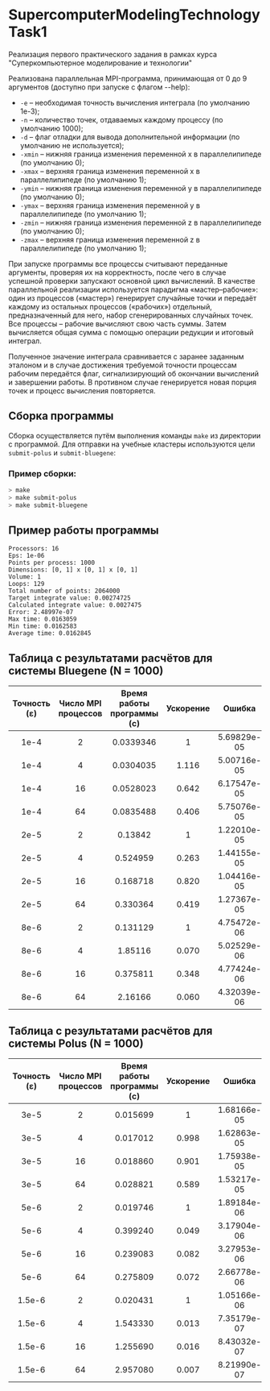 # SupercomputerModelingTechnologyTask1
Реализация первого практического задания в рамках курса "Суперкомпьютерное моделирование и технологии"

Реализована параллельная MPI-программа, принимающая от 0 до 9 аргументов (доступно при запуске с флагом --help):

* `-e` – необходимая точность вычисления интеграла (по умолчанию 1e-3);
* `-n` – количество точек, отдаваемых каждому процессу (по умолчанию 1000);
* `-d` – флаг отладки для вывода дополнительной информации (по умолчанию не используется);
* `-xmin` – нижняя граница изменения переменной x в параллелипипеде (по умолчанию 0);
* `-xmax` – верхняя граница изменения переменной x в параллелипипеде (по умолчанию 1);
* `-ymin` – нижняя граница изменения переменной y в параллелипипеде (по умолчанию 0);
* `-ymax` – верхняя граница изменения переменной y в параллелипипеде (по умолчанию 1);
* `-zmin` – нижняя граница изменения переменной z в параллелипипеде (по умолчанию 0);
* `-zmax` – верхняя граница изменения переменной z в параллелипипеде (по умолчанию 1);

При запуске программы все процессы считывают переданные аргументы, проверяя их на корректность, после чего в случае успешной проверки запускают основной цикл вычислений.
В качестве параллельной реализации используется парадигма «мастер–рабочие»: один из процессов («мастер») генерирует случайные точки и передаёт каждому из остальных процессов («рабочих») отдельный, предназначенный для него, набор сгенерированных случайных точек. Все процессы – рабочие вычисляют свою часть суммы. Затем вычисляется общая сумма с помощью операции редукции и итоговый интеграл.

Полученное значение интеграла сравнивается с заранее заданным эталоном и в случае достижения требуемой точности процессам рабочим передаётся флаг, сигнализирующий об окончании вычислений и завершении работы. В противном случае генерируется новая порция точек и процесс вычисления повторяется.

## Сборка программы
Сборка осуществляется путём выполнения команды `make` из директории с программой. Для отправки на учебные кластеры используются цели `submit-polus` и `submit-bluegene`:

### Пример сборки:
```bash
> make
> make submit-polus
> make submit-bluegene
```

## Пример работы программы
```
Processors: 16
Eps: 1e-06
Points per process: 1000
Dimensions: [0, 1] x [0, 1] x [0, 1]
Volume: 1
Loops: 129
Total number of points: 2064000
Target integrate value: 0.00274725
Calculated integrate value: 0.0027475
Error: 2.48997e-07
Max time: 0.0163059
Min time: 0.0162583
Average time: 0.0162845
```

## Таблица с результатами расчётов для системы Bluegene (N = 1000)

| Точность (ε) | Число MPI процессов | Время работы программы (с) | Ускорение |    Ошибка   |
|          :-: |                 :-: |                        :-: |       :-: |         :-: |
|         1e-4 |                   2 |                  0.0339346 |         1 | 5.69829e-05 |
|         1e-4 |                   4 |                  0.0304035 |     1.116 | 5.00716e-05 |
|         1e-4 |                  16 |                  0.0528023 |     0.642 | 6.17547e-05 |
|         1e-4 |                  64 |                  0.0835488 |     0.406 | 5.75076e-05 |
|         2e-5 |                   2 |                    0.13842 |         1 | 1.22010e-05 |
|         2e-5 |                   4 |                   0.524959 |     0.263 | 1.44155e-05 |
|         2e-5 |                  16 |                   0.168718 |     0.820 | 1.04416e-05 |
|         2e-5 |                  64 |                   0.330364 |     0.419 | 1.27367e-05 |
|         8e-6 |                   2 |                   0.131129 |         1 | 4.75472e-06 |
|         8e-6 |                   4 |                    1.85116 |     0.070 | 5.02529e-06 |
|         8e-6 |                  16 |                   0.375811 |     0.348 | 4.77424e-06 |
|         8e-6 |                  64 |                    2.16166 |     0.060 | 4.32039e-06 |


## Таблица с результатами расчётов для системы Polus (N = 1000)

| Точность (ε) | Число MPI процессов | Время работы программы (с) | Ускорение |    Ошибка   |
|          :-: |                 :-: |                        :-: |       :-: |         :-: |
|         3e-5 |                   2 |                   0.015699 |         1 | 1.68166e-05 |
|         3e-5 |                   4 |                   0.017012 |     0.998 | 1.62863e-05 |
|         3e-5 |                  16 |                   0.018860 |     0.901 | 1.75938e-05 |
|         3e-5 |                  64 |                   0.028821 |     0.589 | 1.53217e-05 |
|         5e-6 |                   2 |                   0.019746 |         1 | 1.89184e-06 |
|         5e-6 |                   4 |                   0.399240 |     0.049 | 3.17904e-06 |
|         5e-6 |                  16 |                   0.239083 |     0.082 | 3.27953e-06 |
|         5e-6 |                  64 |                   0.275809 |     0.072 | 2.66778e-06 |
|       1.5e-6 |                   2 |                   0.020431 |         1 | 1.05166e-06 |
|       1.5e-6 |                   4 |                   1.543330 |     0.013 | 7.35179e-07 |
|       1.5e-6 |                  16 |                   1.255690 |     0.016 | 8.43032e-07 |
|       1.5e-6 |                  64 |                   2.957080 |     0.007 | 8.21990e-07 |